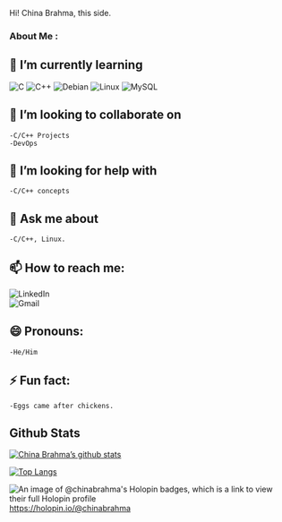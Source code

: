 <!-- ![Black Modern Gradient LinkedIn Banner](https://github.com/ChinaBrahma/ChinaBrahma/assets/64854147/b37098e3-3f8d-471f-9cb2-98513a816d26)
![GitHub Views](https://komarev.com/ghpvc/?username=ChinaBrahma&color=FAC151)
-->
Hi! China Brahma, this side.

<!--
**ChinaBrahma/ChinaBrahma** is a ✨ _special_ ✨ repository because its `README.md` (this file) appears on your GitHub profile.
Here are some ideas to get you started:
-->
### About Me :
    
## 🌱 I’m currently learning
 ![C](https://img.shields.io/badge/c-%2300599C.svg?style=for-the-badge&logo=c&logoColor=white)
   ![C++](https://img.shields.io/badge/c++-%2300599C.svg?style=for-the-badge&logo=c%2B%2B&logoColor=white)
   ![Debian](https://img.shields.io/badge/Debian-D70A53?style=for-the-badge&logo=debian&logoColor=white)
   ![Linux](https://img.shields.io/badge/Linux-FCC624?style=for-the-badge&logo=linux&logoColor=black)
    ![MySQL](https://img.shields.io/badge/mysql-%2300f.svg?style=for-the-badge&logo=mysql&logoColor=white)
    
## 👯 I’m looking to collaborate on
    -C/C++ Projects
    -DevOps
## 🤔 I’m looking for help with
    -C/C++ concepts
## 💬 Ask me about
    -C/C++, Linux.
## 📫 How to reach me: 
<a herf="www.linkedin.com/in/china-brahma-3821401a4">![LinkedIn](https://img.shields.io/badge/linkedin-%230077B5.svg?style=for-the-badge&logo=linkedin&logoColor=white)</a><br>
<a herf="www.brahmachina093@gmail.com">![Gmail](https://img.shields.io/badge/Gmail-D14836?style=for-the-badge&logo=gmail&logoColor=white)</a>

## 😄 Pronouns: 
    -He/Him
## ⚡ Fun fact:
    -Eggs came after chickens.
## Github Stats
[![China Brahma’s github stats](https://github-readme-stats.vercel.app/api?username=ChinaBrahma)](https://github.com/ChinaBrahma)

[![Top Langs](https://github-readme-stats.vercel.app/api/top-langs/?username=ChinaBrahma&layout=compact)](https://github.com/ChinaBrahma)


![An image of @chinabrahma's Holopin badges, which is a link to view their full Holopin profile](https://holopin.me/chinabrahma)https://holopin.io/@chinabrahma
